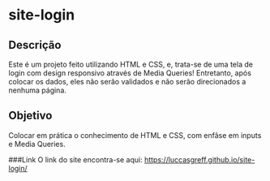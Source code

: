 # site-login

## Descrição
Este é um projeto feito utilizando HTML e CSS, e, trata-se de uma tela de login com design responsivo através de Media Queries! Entretanto, após colocar os dados, eles não serão validados e não serão direcionados a nenhuma página.

## Objetivo
Colocar em prática o conhecimento de HTML e CSS, com enfâse em inputs e Media Queries.

###Link
O link do site encontra-se aqui: https://luccasgreff.github.io/site-login/


 
